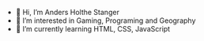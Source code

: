 - 👋 Hi, I’m Anders Holthe Stanger
- 👀 I’m interested in Gaming, Programing and Geography
- 🌱 I’m currently learning HTML, CSS, JavaScript
<!---
Andosjelosh06/Andosjelosh06 is a ✨ special ✨ repository because its `README.md` (this file) appears on your GitHub profile.
You can click the Preview link to take a look at your changes.
--->
